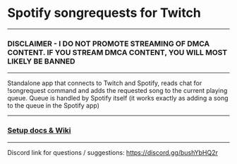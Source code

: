 # Spotify songrequests for Twitch
---------
### DISCLAIMER - I DO NOT PROMOTE STREAMING OF DMCA CONTENT. IF YOU STREAM DMCA CONTENT, YOU WILL MOST LIKELY BE BANNED
--------

Standalone app that connects to Twitch and Spotify, reads chat for !songrequest command and adds the requested song to the current playing queue. Queue is handled by Spotify itself (it works exactly as adding a song to the queue in the Spotify app)

--------
### [Setup docs & Wiki](https://github.com/KumoKairo/Spotify-Twitch-Song-Requests/wiki)

--------
Discord link for questions / suggestions: https://discord.gg/bushYbHQ2r
